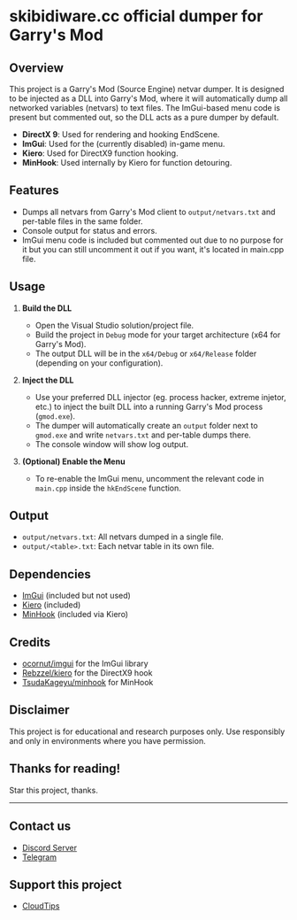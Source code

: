 # skibidiware.cc official dumper for Garry's Mod

## Overview

This project is a Garry's Mod (Source Engine) netvar dumper. It is designed to be injected as a DLL into Garry's Mod, where it will automatically dump all networked variables (netvars) to text files. The ImGui-based menu code is present but commented out, so the DLL acts as a pure dumper by default.

- **DirectX 9**: Used for rendering and hooking EndScene.
- **ImGui**: Used for the (currently disabled) in-game menu.
- **Kiero**: Used for DirectX9 function hooking.
- **MinHook**: Used internally by Kiero for function detouring.

## Features

- Dumps all netvars from Garry's Mod client to `output/netvars.txt` and per-table files in the same folder.
- Console output for status and errors.
- ImGui menu code is included but commented out due to no purpose for it but you can still uncomment it out if you want, it's located in main.cpp file.

## Usage

1. **Build the DLL**
   - Open the Visual Studio solution/project file.
   - Build the project in `Debug` mode for your target architecture (x64 for Garry's Mod).
   - The output DLL will be in the `x64/Debug` or `x64/Release` folder (depending on your configuration).

2. **Inject the DLL**
   - Use your preferred DLL injector (eg. process hacker, extreme injetor, etc.) to inject the built DLL into a running Garry's Mod process (`gmod.exe`).
   - The dumper will automatically create an `output` folder next to `gmod.exe` and write `netvars.txt` and per-table dumps there.
   - The console window will show log output.

3. **(Optional) Enable the Menu**
   - To re-enable the ImGui menu, uncomment the relevant code in `main.cpp` inside the `hkEndScene` function.

## Output

- `output/netvars.txt`: All netvars dumped in a single file.
- `output/<table>.txt`: Each netvar table in its own file.

## Dependencies

- [ImGui](https://github.com/ocornut/imgui) (included but not used)
- [Kiero](https://github.com/Rebzzel/kiero) (included)
- [MinHook](https://github.com/TsudaKageyu/minhook) (included via Kiero)

## Credits

- [ocornut/imgui](https://github.com/ocornut/imgui) for the ImGui library
- [Rebzzel/kiero](https://github.com/Rebzzel/kiero) for the DirectX9 hook
- [TsudaKageyu/minhook](https://github.com/TsudaKageyu/minhook) for MinHook

## Disclaimer

This project is for educational and research purposes only. Use responsibly and only in environments where you have permission.

## Thanks for reading!

Star this project, thanks.

---

## Contact us

- [Discord Server](https://discord.gg/zhQWEWBEqG)
- [Telegram](https://t.me/skibidiware_official)

## Support this project

- [CloudTips](https://pay.cloudtips.ru/p/9efc03ba)
